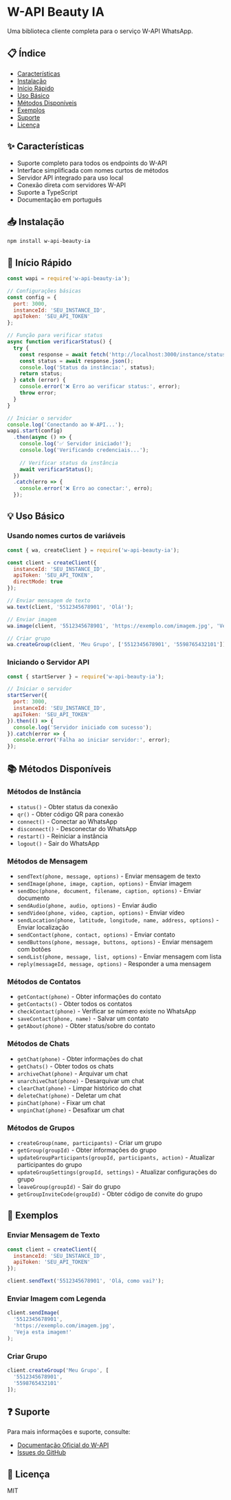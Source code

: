 # W-API Beauty IA

Uma biblioteca cliente completa para o serviço W-API WhatsApp.

## 📋 Índice
- [Características](#-características)
- [Instalação](#-instalação)
- [Início Rápido](#-início-rápido)
- [Uso Básico](#-uso-básico)
- [Métodos Disponíveis](#-métodos-disponíveis)
- [Exemplos](#-exemplos)
- [Suporte](#-suporte)
- [Licença](#-licença)

## ✨ Características

- Suporte completo para todos os endpoints do W-API
- Interface simplificada com nomes curtos de métodos
- Servidor API integrado para uso local
- Conexão direta com servidores W-API
- Suporte a TypeScript
- Documentação em português

## 📥 Instalação

```bash
npm install w-api-beauty-ia
```

## 🚀 Início Rápido

```javascript
const wapi = require('w-api-beauty-ia');

// Configurações básicas
const config = {
  port: 3000,
  instanceId: 'SEU_INSTANCE_ID',
  apiToken: 'SEU_API_TOKEN'
};

// Função para verificar status
async function verificarStatus() {
  try {
    const response = await fetch('http://localhost:3000/instance/status');
    const status = await response.json();
    console.log('Status da instância:', status);
    return status;
  } catch (error) {
    console.error('❌ Erro ao verificar status:', error);
    throw error;
  }
}

// Iniciar o servidor
console.log('Conectando ao W-API...');
wapi.start(config)
  .then(async () => {
    console.log('✅ Servidor iniciado!');
    console.log('Verificando credenciais...');
    
    // Verificar status da instância
    await verificarStatus();
  })
  .catch(erro => {
    console.error('❌ Erro ao conectar:', erro);
  });
```

## 💡 Uso Básico

### Usando nomes curtos de variáveis

```javascript
const { wa, createClient } = require('w-api-beauty-ia');

const client = createClient({
  instanceId: 'SEU_INSTANCE_ID',
  apiToken: 'SEU_API_TOKEN',
  directMode: true
});

// Enviar mensagem de texto
wa.text(client, '5512345678901', 'Olá!');

// Enviar imagem
wa.image(client, '5512345678901', 'https://exemplo.com/imagem.jpg', 'Veja isso!');

// Criar grupo
wa.createGroup(client, 'Meu Grupo', ['5512345678901', '5598765432101']);
```

### Iniciando o Servidor API

```javascript
const { startServer } = require('w-api-beauty-ia');

// Iniciar o servidor
startServer({
  port: 3000,
  instanceId: 'SEU_INSTANCE_ID',
  apiToken: 'SEU_API_TOKEN'
}).then(() => {
  console.log('Servidor iniciado com sucesso');
}).catch(error => {
  console.error('Falha ao iniciar servidor:', error);
});
```

## 📚 Métodos Disponíveis

### Métodos de Instância
- `status()` - Obter status da conexão
- `qr()` - Obter código QR para conexão
- `connect()` - Conectar ao WhatsApp
- `disconnect()` - Desconectar do WhatsApp
- `restart()` - Reiniciar a instância
- `logout()` - Sair do WhatsApp

### Métodos de Mensagem
- `sendText(phone, message, options)` - Enviar mensagem de texto
- `sendImage(phone, image, caption, options)` - Enviar imagem
- `sendDoc(phone, document, filename, caption, options)` - Enviar documento
- `sendAudio(phone, audio, options)` - Enviar áudio
- `sendVideo(phone, video, caption, options)` - Enviar vídeo
- `sendLocation(phone, latitude, longitude, name, address, options)` - Enviar localização
- `sendContact(phone, contact, options)` - Enviar contato
- `sendButtons(phone, message, buttons, options)` - Enviar mensagem com botões
- `sendList(phone, message, list, options)` - Enviar mensagem com lista
- `reply(messageId, message, options)` - Responder a uma mensagem

### Métodos de Contatos
- `getContact(phone)` - Obter informações do contato
- `getContacts()` - Obter todos os contatos
- `checkContact(phone)` - Verificar se número existe no WhatsApp
- `saveContact(phone, name)` - Salvar um contato
- `getAbout(phone)` - Obter status/sobre do contato

### Métodos de Chats
- `getChat(phone)` - Obter informações do chat
- `getChats()` - Obter todos os chats
- `archiveChat(phone)` - Arquivar um chat
- `unarchiveChat(phone)` - Desarquivar um chat
- `clearChat(phone)` - Limpar histórico do chat
- `deleteChat(phone)` - Deletar um chat
- `pinChat(phone)` - Fixar um chat
- `unpinChat(phone)` - Desafixar um chat

### Métodos de Grupos
- `createGroup(name, participants)` - Criar um grupo
- `getGroup(groupId)` - Obter informações do grupo
- `updateGroupParticipants(groupId, participants, action)` - Atualizar participantes do grupo
- `updateGroupSettings(groupId, settings)` - Atualizar configurações do grupo
- `leaveGroup(groupId)` - Sair do grupo
- `getGroupInviteCode(groupId)` - Obter código de convite do grupo

## 📝 Exemplos

### Enviar Mensagem de Texto
```javascript
const client = createClient({
  instanceId: 'SEU_INSTANCE_ID',
  apiToken: 'SEU_API_TOKEN'
});

client.sendText('5512345678901', 'Olá, como vai?');
```

### Enviar Imagem com Legenda
```javascript
client.sendImage(
  '5512345678901',
  'https://exemplo.com/imagem.jpg',
  'Veja esta imagem!'
);
```

### Criar Grupo
```javascript
client.createGroup('Meu Grupo', [
  '5512345678901',
  '5598765432101'
]);
```

## ❓ Suporte

Para mais informações e suporte, consulte:
- [Documentação Oficial do W-API](https://w-api.app/docs)
- [Issues do GitHub](https://github.com/seu-usuario/w-api-beauty-ia/issues)

## 📄 Licença

MIT
